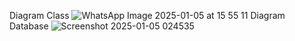 Diagram Class
![WhatsApp Image 2025-01-05 at 15 55 11](https://github.com/user-attachments/assets/60b37e5d-466d-485a-bcbb-e059753e82b7)
Diagram Database
![Screenshot 2025-01-05 024535](https://github.com/user-attachments/assets/f1460a4b-b3a7-41a1-923c-bbf3c79e80b4)
